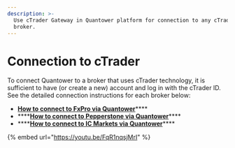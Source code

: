 ```yaml
---
description: >-
  Use cTrader Gateway in Quantower platform for connection to any cTrader's
  broker.
---
```


# Connection to cTrader

To connect Quantower to a broker that uses cTrader technology, it is sufficient to have \(or create a new\) account and log in with the cTrader ID. See the detailed connection instructions for each broker below:

* [**How to connect to FxPro via Quantower**](how-to-connect-to-fxpro-via-quantower.md)\*\*\*\*
* \*\*\*\*[**How to connect to Pepperstone via Quantower**](how-to-connect-to-pepperstone-via-quantower.md)\*\*\*\*
* \*\*\*\*[**How to connect to IC Markets via Quantower**](how-to-connect-to-ic-markets-via-quantower.md)\*\*\*\*

{% embed url="https://youtu.be/FqR1nqsjMrI" %}

